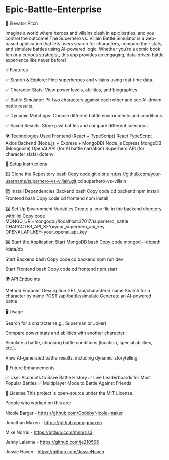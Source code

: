 # Epic-Battle-Enterprise

🚀 Elevator Pitch

Imagine a world where heroes and villains clash in epic battles, and you control the outcome! The Superhero vs. Villain Battle Simulator is a web-based application that lets users search for characters, compare their stats, and simulate battles using AI-powered logic. Whether you’re a comic book fan or a curious strategist, this app provides an engaging, data-driven battle experience like never before!

🔥 Features

✅ Search & Explore: Find superheroes and villains using real-time data.

✅ Character Stats: View power levels, abilities, and biographies.

✅ Battle Simulator: Pit two characters against each other and see AI-driven battle results.

✅ Dynamic Matchups: Choose different battle environments and conditions.

✅ Saved Results: Store past battles and compare different scenarios.


🛠️ Technologies Used
Frontend (React + TypeScript)
React
TypeScript
Axios
Backend (Node.js + Express + MongoDB)
Node.js
Express
MongoDB (Mongoose)
OpenAI API (for AI battle narration)
Superhero API (for character stats)
dotenv

🔧 Setup Instructions

1️⃣ Clone the Repository
bash
Copy code
git clone https://github.com/your-username/superhero-vs-villain.git
cd superhero-vs-villain

2️⃣ Install Dependencies
Backend
bash
Copy code
cd backend
npm install
Frontend
bash
Copy code
cd frontend
npm install

3️⃣ Set Up Environment Variables
Create a .env file in the backend directory with:
ini
Copy code
MONGO_URI=mongodb://localhost:27017/superhero_battle
CHARACTER_API_KEY=your_superhero_api_key
OPENAI_API_KEY=your_openai_api_key

4️⃣ Start the Application
Start MongoDB
bash
Copy code
mongod --dbpath /data/db

Start Backend
bash
Copy code
cd backend
npm run dev

Start Frontend
bash
Copy code
cd frontend
npm start

🌍 API Endpoints

Method	Endpoint	Description
GET	/api/characters/:name	Search for a character by name
POST	/api/battle/simulate	Generate an AI-powered battle

🖥️ Usage

Search for a character (e.g., Superman or Joker).

Compare power stats and abilities with another character.

Simulate a battle, choosing battle conditions (location, special abilities, etc.).

View AI-generated battle results, including dynamic storytelling.

🎯 Future Enhancements

✅ User Accounts to Save Battle History
✅ Live Leaderboards for Most Popular Battles
✅ Multiplayer Mode to Battle Against Friends

📝 License
This project is open-source under the MIT License.

People who worked on this are:

Nicole Barger - https://github.com/CodebyNicole-maker

Jonathan Maxen - https://github.com/jgmaxen

Mike Norris - https://github.com/mnorris3

Jenny Lalanne - https://github.com/je210506

Jossie Haven - https://github.com/JossieHaven

